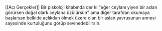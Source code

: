 
[[Acı Gerçekler]]
Bir piskoloji kitabında der ki "eğer ceylanı yiyen bir aslan görürsen doğal olark ceylana üzülürsün" ama diğer tarafdan okumaya başlarsan belkide açlıkdan ölmek üzere olan bir aslan yavrusunun annesi sayesinde kurtuluğunu görüp sevinedebilirsin.
